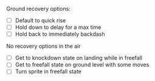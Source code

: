 Ground recovery options:
- [ ] Default to quick rise
- [ ] Hold down to delay for a max time
- [ ] Hold back to immediately backdash

No recovery options in the air

- [ ] Get to knockdown state on landing while in freefall
- [ ] Get to freefall state on ground level with some moves
- [ ] Turn sprite in freefall state